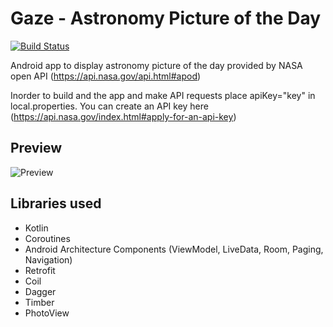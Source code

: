 # Gaze - Astronomy Picture of the Day

[![Build Status](https://app.bitrise.io/app/853995ed3d3c2237/status.svg?token=MAzKpCsm4buYxmznXLOXSw&branch=master)](https://app.bitrise.io/app/853995ed3d3c2237)

Android app to display astronomy picture of the day provided by NASA 
open API (https://api.nasa.gov/api.html#apod)

Inorder to build and the app and make API requests place apiKey="key" in local.properties. 
You can create an API key here (https://api.nasa.gov/index.html#apply-for-an-api-key)

## Preview
![Preview](/images/gaze_preview.png)
 
## Libraries used
- Kotlin
- Coroutines
- Android Architecture Components (ViewModel, LiveData, Room, Paging, Navigation)
- Retrofit
- Coil
- Dagger
- Timber
- PhotoView
